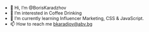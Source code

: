 - 👋 Hi, I’m @BorisKaradzhov
- 👀 I’m interested in Coffee Drinking
- 🌱 I’m currently learning Influencer Marketing, CSS & JavaScript.
- 📫 How to reach me bkaradjov@abv.bg

<!---
BorisKaradzhov/BorisKaradzhov is a ✨ special ✨ repository because its `README.md` (this file) appears on your GitHub profile.
You can click the Preview link to take a look at your changes.
--->
